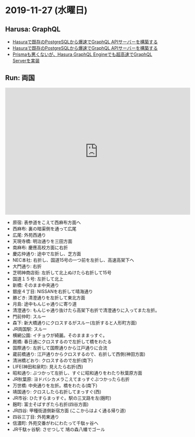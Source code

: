# 2019-11-27 (水曜日)

## Harusa: GraphQL

- [Hasuraで既存のPostgreSQLから爆速でGraphQL APIサーバーを構築する](https://qiita.com/ryo2132/items/999f7e6c8958a52d52d6)
- [Hasuraで既存のPostgreSQLから爆速でGraphQL APIサーバーを構築する](https://qiita.com/ryo2132/items/999f7e6c8958a52d52d6)
- [Prismaも悪くないが、Hasura GraphQL Engineでも超高速でGraphQL Serverを実装](https://qiita.com/chimame/items/f0a8b992cfd67443a7b5)

## Run: 両国

<iframe height='405' width='590' frameborder='0' allowtransparency='true' scrolling='no' src='https://www.strava.com/activities/2895087478/embed/63830680c2c2f9f6c507fdab8458224ba15d7b60'></iframe>

- 原宿: 表参道をこえて西麻布方面へ
- 西麻布: 裏の暗渠側を通って広尾
- 広尾: 外苑西通り
- 天現寺橋: 明治通りを三田方面
- 南麻布: 慶應高校方面に右折
- 慶応仲通り: 途中で左折し、芝方面
- NEC本社: 右折し、国道15号の一つ前を左折し、高速高架下へ
- 大門通り: 右折
- 芝明神商店街: 左折して北上ぬけたら右折して15号
- 国道１５号: 左折して北上
- 新橋: そのまま中央通り
- 銀座４丁目: NISSANを右折して晴海通り
- 勝どき: 清澄通りを左折して東北方面
- 月島: 途中もんじゃ通りに寄り道
- 清澄通り: もんじゃ通り抜けたら高架下右折で清澄通りに入ってまた左折。 
- 門前仲町: スルー
- 森下: 新大橋通りにクロスするがスルー(左折すると人形町方面)
- JR両国駅: スルー
- 横網公園: イチョウが綺麗。そのまままっすぐ。
- 厩橋: 春日通にクロスするので左折して橋をわたる
- 国際通り: 左折して国際通りから江戸通りに合流
- 蔵前橋通り: 江戸通りからクロスするので、右折して西側(神田方面)
- 清洲橋どおり: クロスするので左折(南下) 
- LIFE(神田和泉町): 見えたら右折(西)
- 昭和通り: ぶつかって左折し、すぐに昭和通りをわたり秋葉原方面
- JR秋葉原: ヨドバシカメラこえてまっすぐぶつかったら右折
- 万世橋: 中央通りを左折。橋をわたる(南下) 
- 靖国通り: クロスしたら右折してまっすぐ(西)
- JR市谷: ひたすらまっすぐ。駅の三叉路を左(麹町)
- 麹町: 富士そばすぎたら右折(四谷方面)
- JR四谷: 甲種街道側新宿方面 (ここからはよく通る帰り道)
- 四谷三丁目: 外苑東通り
- 信濃町: 外苑交番がわにわたって千駄ヶ谷へ
- JR千駄ヶ谷駅: させつして 鳩の森八幡でゴール

